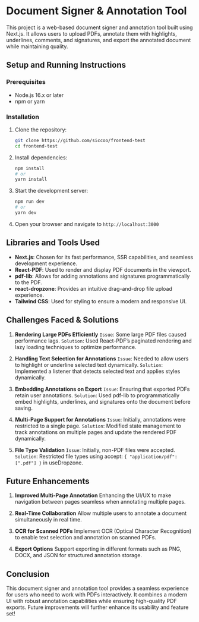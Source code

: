 # Document Signer & Annotation Tool

This project is a web-based document signer and annotation tool built using Next.js. It allows users to upload PDFs, annotate them with highlights, underlines, comments, and signatures, and export the annotated document while maintaining quality.

## Setup and Running Instructions

### Prerequisites

- Node.js 16.x or later
- npm or yarn

### Installation

1. Clone the repository:

   ```bash
   git clone https://github.com/siccoo/frontend-test
   cd frontend-test
   ```

2. Install dependencies:

   ```bash
   npm install
   # or
   yarn install
   ```

3. Start the development server:

   ```bash
   npm run dev
   # or
   yarn dev
   ```

4. Open your browser and navigate to `http://localhost:3000`

## Libraries and Tools Used

- **Next.js**: Chosen for its fast performance, SSR capabilities, and seamless development experience.
- **React-PDF**: Used to render and display PDF documents in the viewport.
- **pdf-lib**: Allows for adding annotations and signatures programmatically to the PDF.
- **react-dropzone**: Provides an intuitive drag-and-drop file upload experience.
- **Tailwind CSS**: Used for styling to ensure a modern and responsive UI.

## Challenges Faced & Solutions

1. **Rendering Large PDFs Efficiently**
`Issue`: Some large PDF files caused performance lags.
`Solution`: Used React-PDF’s paginated rendering and lazy loading techniques to optimize performance.

2. **Handling Text Selection for Annotations**
`Issue`: Needed to allow users to highlight or underline selected text dynamically.
`Solution`: Implemented a listener that detects selected text and applies styles dynamically.

3. **Embedding Annotations on Export**
`Issue`: Ensuring that exported PDFs retain user annotations.
`Solution`: Used pdf-lib to programmatically embed highlights, underlines, and signatures onto the document before saving.

4. **Multi-Page Support for Annotations**
`Issue`: Initially, annotations were restricted to a single page.
`Solution`: Modified state management to track annotations on multiple pages and update the rendered PDF dynamically.

5. **File Type Validation**
`Issue`: Initially, non-PDF files were accepted.
`Solution`: Restricted file types using accept: `{ "application/pdf": [".pdf"] }` in useDropzone.

## Future Enhancements

1. **Improved Multi-Page Annotation**
Enhancing the UI/UX to make navigation between pages seamless when annotating multiple pages.

2. **Real-Time Collaboration**
Allow multiple users to annotate a document simultaneously in real time.

3. **OCR for Scanned PDFs**
Implement OCR (Optical Character Recognition) to enable text selection and annotation on scanned PDFs.

4. **Export Options**
Support exporting in different formats such as PNG, DOCX, and JSON for structured annotation storage.

## Conclusion

This document signer and annotation tool provides a seamless experience for users who need to work with PDFs interactively. It combines a modern UI with robust annotation capabilities while ensuring high-quality PDF exports. Future improvements will further enhance its usability and feature set!
